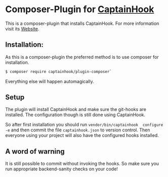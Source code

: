 # Composer-Plugin for [CaptainHook](https://github.com/captainhookphp/captainhook)

This is a composer-plugin that installs CaptainHook. For more information visit its [Website](https://github.com/captainhookphp/captainhook).

## Installation:

As this is a composer-plugin the preferred method is to use composer for installation.
 
```bash
$ composer require captainhook/plugin-composer`
```

Everything else will happen automagically.

## Setup

The plugin will install CaptainHook and make sure the git-hooks are installed. The configuration though is still 
done using CaptainHook.

So after first installation you should run `vendor/bin/captainhook  configure -e` and then commit the file 
`captainhook.json` to version control. Then everyone using your project will also have the configured hooks installed.

## A word of warning

It is still possible to commit without invoking the hooks. 
So make sure you run appropriate backend-sanity checks on 
your code!
